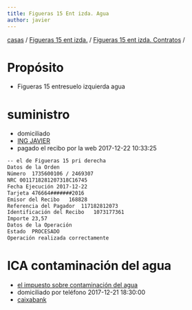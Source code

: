 ```yaml
---
title: Figueras 15 Ent izda. Agua
author: javier
---
```


 [casas](casas) / [Figueras 15 ent izda.](figueras15entIzda) / [Figueras 15 ent izda. Contratos](figueras15entIzdacontratos) / 



# Propósito

* Figueras 15 entresuelo izquierda agua

# suministro

* domiciliado
* [ING JAVIER](/bancos#ing-nomina-javier)
* pagado el recibo por la web 2017-12-22 10:33:25

```txt
-- el de Figueras 15 pri derecha
Datos de la Orden
Número	1735600106 / 2469307
NRC	0011718281207318C16745
Fecha Ejecución	2017-12-22
Tarjeta	476664#######2016
Emisor del Recibo	168828
Referencia del Pagador	117182812073
Identificación del Recibo	1073177361
Importe	23,57
Datos de la Operación
Estado	PROCESADO
Operación realizada correctamente
```

# ICA contaminación del agua

* [el impuesto sobre contaminación del agua](\suministros#ica)
* domiciliado por teléfono 2017-12-21 18:30:00
* [caixabank](/bancos#caixa-bank-javier)